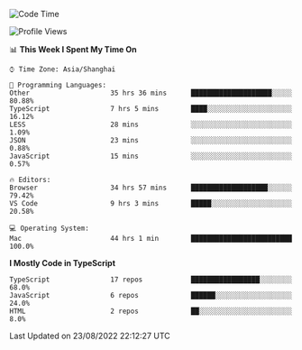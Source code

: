 <!--START_SECTION:waka-->
![Code Time](http://img.shields.io/badge/Code%20Time-2%2C649%20hrs%2012%20mins-blue)

![Profile Views](http://img.shields.io/badge/Profile%20Views-0-blue)

📊 **This Week I Spent My Time On** 

```text
⌚︎ Time Zone: Asia/Shanghai

💬 Programming Languages: 
Other                    35 hrs 36 mins      ████████████████████░░░░░   80.88% 
TypeScript               7 hrs 5 mins        ████░░░░░░░░░░░░░░░░░░░░░   16.12% 
LESS                     28 mins             ░░░░░░░░░░░░░░░░░░░░░░░░░   1.09% 
JSON                     23 mins             ░░░░░░░░░░░░░░░░░░░░░░░░░   0.88% 
JavaScript               15 mins             ░░░░░░░░░░░░░░░░░░░░░░░░░   0.57%

🔥 Editors: 
Browser                  34 hrs 57 mins      ███████████████████░░░░░░   79.42% 
VS Code                  9 hrs 3 mins        █████░░░░░░░░░░░░░░░░░░░░   20.58%

💻 Operating System: 
Mac                      44 hrs 1 min        █████████████████████████   100.0%

```

**I Mostly Code in TypeScript** 

```text
TypeScript               17 repos            █████████████████░░░░░░░░   68.0% 
JavaScript               6 repos             ██████░░░░░░░░░░░░░░░░░░░   24.0% 
HTML                     2 repos             ██░░░░░░░░░░░░░░░░░░░░░░░   8.0%

```



 Last Updated on 23/08/2022 22:12:27 UTC
<!--END_SECTION:waka-->
